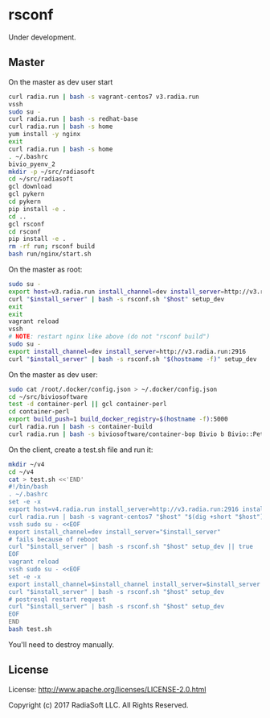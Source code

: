 # rsconf

Under development.

## Master

On the master as dev user start

```sh
curl radia.run | bash -s vagrant-centos7 v3.radia.run
vssh
sudo su -
curl radia.run | bash -s redhat-base
curl radia.run | bash -s home
yum install -y nginx
exit
curl radia.run | bash -s home
. ~/.bashrc
bivio_pyenv_2
mkdir -p ~/src/radiasoft
cd ~/src/radiasoft
gcl download
gcl pykern
cd pykern
pip install -e .
cd ..
gcl rsconf
cd rsconf
pip install -e .
rm -rf run; rsconf build
bash run/nginx/start.sh
```

On the master as root:

```bash
sudo su -
export host=v3.radia.run install_channel=dev install_server=http://v3.radia.run:2916
curl "$install_server" | bash -s rsconf.sh "$host" setup_dev
exit
exit
vagrant reload
vssh
# NOTE: restart nginx like above (do not "rsconf build")
sudo su -
export install_channel=dev install_server=http://v3.radia.run:2916
curl "$install_server" | bash -s rsconf.sh "$(hostname -f)" setup_dev
```

On the master as dev user:

```bash
sudo cat /root/.docker/config.json > ~/.docker/config.json
cd ~/src/biviosoftware
test -d container-perl || gcl container-perl
cd container-perl
export build_push=1 build_docker_registry=$(hostname -f):5000
curl radia.run | bash -s container-build
curl radia.run | bash -s biviosoftware/container-bop Bivio b Bivio::PetShop petshop
```


On the client, create a test.sh file and run it:

```bash
mkdir ~/v4
cd ~/v4
cat > test.sh <<'END'
#!/bin/bash
. ~/.bashrc
set -e -x
export host=v4.radia.run install_server=http://v3.radia.run:2916 install_channel=dev
curl radia.run | bash -s vagrant-centos7 "$host" "$(dig +short "$host")"
vssh sudo su - <<EOF
export install_channel=dev install_server="$install_server"
# fails because of reboot
curl "$install_server" | bash -s rsconf.sh "$host" setup_dev || true
EOF
vagrant reload
vssh sudo su - <<EOF
set -e -x
export install_channel=$install_channel install_server=$install_server
curl "$install_server" | bash -s rsconf.sh "$host" setup_dev
# postresql restart request
curl "$install_server" | bash -s rsconf.sh "$host" setup_dev
EOF
END
bash test.sh
```

You'll need to destroy manually.

## License

License: http://www.apache.org/licenses/LICENSE-2.0.html

Copyright (c) 2017 RadiaSoft LLC.  All Rights Reserved.
